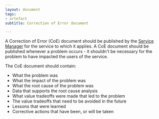 ```yaml
---
layout: document
tags:
- artefact
subtitle: Correction of Error document

---
```

A Correction of Error (CoE) document should be published by the [Service Manager](/services/#service-managers) for the service to which it applies. A CoE document should be published whenever a problem occurs - it shouldn't be necessary for the problem to have impacted the users of the service.

The CoE document should contain:

* What the problem was
* What the impact of the problem was
* What the root cause of the problem was
* Data that supports the root cause analysis
* What value tradeoffs were made that led to the problem
* The value tradeoffs that need to be avoided in the future
* Lessons that were learned
* Corrective actions that have been, or will be taken